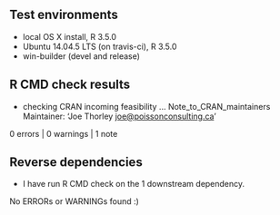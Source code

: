 ## Test environments
* local OS X install, R 3.5.0
* Ubuntu 14.04.5 LTS (on travis-ci), R 3.5.0
* win-builder (devel and release)

## R CMD check results

* checking CRAN incoming feasibility ... Note_to_CRAN_maintainers
Maintainer: ‘Joe Thorley <joe@poissonconsulting.ca>’

0 errors | 0 warnings | 1 note

## Reverse dependencies

* I have run R CMD check on the 1 downstream dependency.

No ERRORs or WARNINGs found :)

